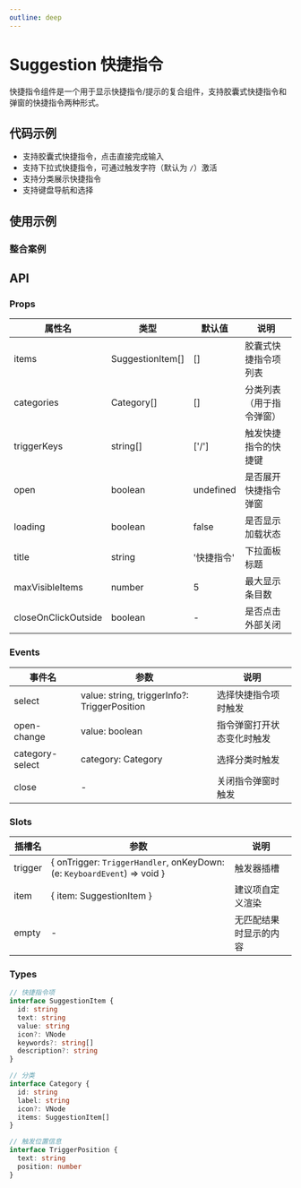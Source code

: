 ```yaml
---
outline: deep
---
```


# Suggestion 快捷指令

快捷指令组件是一个用于显示快捷指令/提示的复合组件，支持胶囊式快捷指令和弹窗的快捷指令两种形式。

## 代码示例

- 支持胶囊式快捷指令，点击直接完成输入
- 支持下拉式快捷指令，可通过触发字符（默认为 `/`）激活
- 支持分类展示快捷指令
- 支持键盘导航和选择

## 使用示例

### 整合案例

<demo vue="../../demos/suggestion/All.vue" title="整合案例" description="Sender 组件整合 Suggestion 组件的案例" />

## API

### Props

| 属性名              | 类型             | 默认值     | 说明                     |
| ------------------- | ---------------- | ---------- | ------------------------ |
| items               | SuggestionItem[] | []         | 胶囊式快捷指令项列表     |
| categories          | Category[]       | []         | 分类列表（用于指令弹窗） |
| triggerKeys         | string[]         | ['/']      | 触发快捷指令的快捷键     |
| open                | boolean          | undefined  | 是否展开快捷指令弹窗     |
| loading             | boolean          | false      | 是否显示加载状态         |
| title               | string           | '快捷指令' | 下拉面板标题             |
| maxVisibleItems     | number           | 5          | 最大显示条目数           |
| closeOnClickOutside | boolean          | -          | 是否点击外部关闭         |

### Events

| 事件名          | 参数                                         | 说明                       |
| --------------- | -------------------------------------------- | -------------------------- |
| select          | value: string, triggerInfo?: TriggerPosition | 选择快捷指令项时触发       |
| open-change     | value: boolean                               | 指令弹窗打开状态变化时触发 |
| category-select | category: Category                           | 选择分类时触发             |
| close           | -                                            | 关闭指令弹窗时触发         |

### Slots

| 插槽名  | 参数                                                                     | 说明                   |
| ------- | ------------------------------------------------------------------------ | ---------------------- |
| trigger | { onTrigger: `TriggerHandler`, onKeyDown: (e: `KeyboardEvent`) => void } | 触发器插槽             |
| item    | { item: SuggestionItem }                                                 | 建议项自定义渲染       |
| empty   | -                                                                        | 无匹配结果时显示的内容 |

### Types

```typescript
// 快捷指令项
interface SuggestionItem {
  id: string
  text: string
  value: string
  icon?: VNode
  keywords?: string[]
  description?: string
}

// 分类
interface Category {
  id: string
  label: string
  icon?: VNode
  items: SuggestionItem[]
}

// 触发位置信息
interface TriggerPosition {
  text: string
  position: number
}
```
